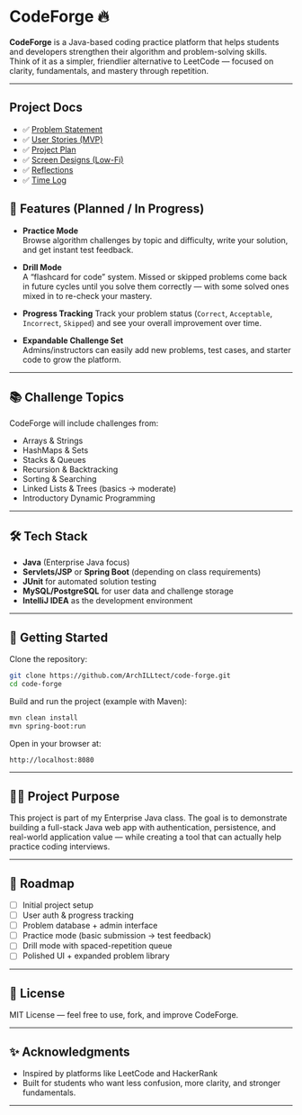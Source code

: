 # CodeForge 🔥

**CodeForge** is a Java-based coding practice platform that helps students and developers strengthen their algorithm and problem-solving skills.  
Think of it as a simpler, friendlier alternative to LeetCode — focused on clarity, fundamentals, and mastery through repetition.

---

## Project Docs
- ✅ [Problem Statement](docs/problem-statement.md)
- ✅ [User Stories (MVP)](docs/user-stories.md)
- ✅ [Project Plan](docs/project-plan.md)
- ✅ [Screen Designs (Low-Fi)](docs/screen-designs.md)
- ✅ [Reflections](docs/reflections/WeeklyJournal.md)
- ✅ [Time Log](docs/reflections/TimeLog.md)


## 🎯 Features (Planned / In Progress)
- **Practice Mode**  
  Browse algorithm challenges by topic and difficulty, write your solution, and get instant test feedback.

- **Drill Mode**  
  A “flashcard for code” system. Missed or skipped problems come back in future cycles until you solve them correctly — with some solved ones mixed in to re-check your mastery.

- **Progress Tracking**
  Track your problem status (`Correct`, `Acceptable`, `Incorrect`, `Skipped`) and see your overall improvement over time.

- **Expandable Challenge Set**  
  Admins/instructors can easily add new problems, test cases, and starter code to grow the platform.

---

## 📚 Challenge Topics
CodeForge will include challenges from:
- Arrays & Strings
- HashMaps & Sets
- Stacks & Queues
- Recursion & Backtracking
- Sorting & Searching
- Linked Lists & Trees (basics → moderate)
- Introductory Dynamic Programming

---

## 🛠️ Tech Stack
- **Java** (Enterprise Java focus)
- **Servlets/JSP** or **Spring Boot** (depending on class requirements)
- **JUnit** for automated solution testing
- **MySQL/PostgreSQL** for user data and challenge storage
- **IntelliJ IDEA** as the development environment

---

## 🚀 Getting Started
Clone the repository:
```bash
git clone https://github.com/ArchILLtect/code-forge.git
cd code-forge
```
Build and run the project (example with Maven):
```bash
mvn clean install
mvn spring-boot:run
```

Open in your browser at:
```bash
http://localhost:8080
```

---
## 👩‍💻 Project Purpose
This project is part of my Enterprise Java class.
The goal is to demonstrate building a full-stack Java web app with authentication, persistence, and real-world application value — while creating a tool that can actually help practice coding interviews.

---
## 📌 Roadmap
- [ ] Initial project setup
- [ ] User auth & progress tracking
- [ ] Problem database + admin interface
- [ ] Practice mode (basic submission → test feedback)
- [ ] Drill mode with spaced-repetition queue
- [ ] Polished UI + expanded problem library

---
## 📜 License
MIT License — feel free to use, fork, and improve CodeForge.

---
## ✨ Acknowledgments

- Inspired by platforms like LeetCode and HackerRank
- Built for students who want less confusion, more clarity, and stronger fundamentals.

---